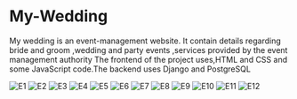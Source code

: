 # My-Wedding
My wedding is an event-management website. It contain details regarding bride and groom ,wedding and party events ,services provided by the event management authority 
The frontend of the project uses,HTML and CSS and some JavaScript code.The backend uses Django and PostgreSQL

![E1](https://user-images.githubusercontent.com/52493114/212677526-c2c11aef-b12e-4d71-b62f-2f4dcf9fc03b.jpg)
![E2](https://user-images.githubusercontent.com/52493114/212677555-b957dfc8-2602-4f4d-a50a-affbb9afd80f.jpg)
![E3](https://user-images.githubusercontent.com/52493114/212677579-887f69e1-a6fa-437d-a0dd-7ea69d734132.jpg)
![E4](https://user-images.githubusercontent.com/52493114/212677602-79fc6826-2795-43e9-9f09-e05287b08ceb.jpg)
![E5](https://user-images.githubusercontent.com/52493114/212677623-9fb031bd-76ed-474b-8d28-86df8dea66e5.jpg)
![E6](https://user-images.githubusercontent.com/52493114/212677648-9a7bcee1-9d47-4190-aa68-4e8e225b8a7e.jpg)
![E7](https://user-images.githubusercontent.com/52493114/212677680-2b23abdd-82bc-495f-9cc5-9a66e7c645b6.jpg)
![E8](https://user-images.githubusercontent.com/52493114/212677711-4021549d-25ee-4fca-96fc-98e0d0561af7.jpg)
![E9](https://user-images.githubusercontent.com/52493114/212677726-5ddc67de-acde-48a0-812d-f9eac3eab540.jpg)
![E10](https://user-images.githubusercontent.com/52493114/212677771-a2810654-5c63-4691-be38-c28559c9ff05.jpg)
![E11](https://user-images.githubusercontent.com/52493114/212677838-f2562862-01b6-462d-ae74-3f3407ff1599.jpg)
![E12](https://user-images.githubusercontent.com/52493114/212677861-d2caa1f2-393e-4c12-9864-585c78ab6c83.jpg)
